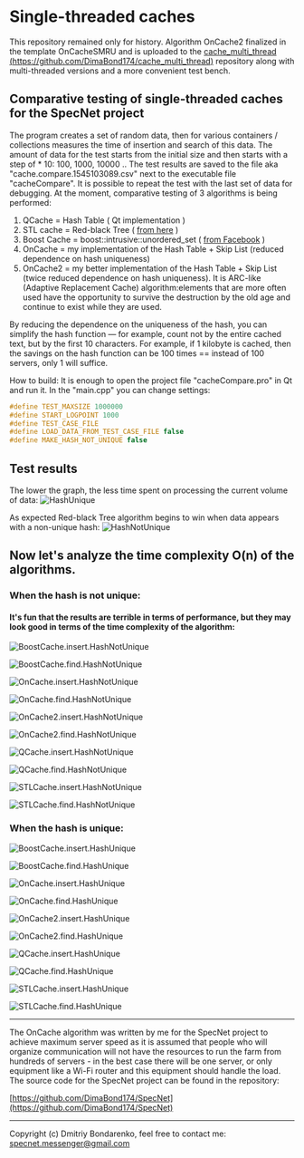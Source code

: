 # Single-threaded caches

This repository remained only for history. Algorithm OnCache2 finalized in the template OnCacheSMRU
and is uploaded to the [cache_multi_thread (https://github.com/DimaBond174/cache_multi_thread)](https://github.com/DimaBond174/cache_multi_thread) repository along with multi-threaded versions and a more convenient test bench.

## Comparative testing of single-threaded caches for the SpecNet project

The program creates a set of random data, then for various containers / collections measures the time of insertion and search of this data. The amount of data for the test starts from the initial size and then starts with a step of * 10: 100, 1000, 10000 .. The test results are saved to the file aka "cache.compare.1545103089.csv" next to the executable file "cacheCompare". It is possible to repeat the test with the last set of data for debugging.
At the moment, comparative testing of 3 algorithms is being performed:
1. QCache = Hash Table ( Qt implementation )
2. STL cache = Red-black Tree ( [from here](https://jaeyu.wordpress.com/2014/04/15/lru-cache-in-c/) )
3. Boost Cache = boost::intrusive::unordered_set ( [from Facebook](https://github.com/facebook/folly/blob/master/folly/container/EvictingCacheMap.h) )
4. OnCache = my implementation of the Hash Table + Skip List (reduced dependence on hash uniqueness)
5. OnCache2 = my better implementation of the Hash Table + Skip List (twice reduced dependence on hash uniqueness). It is ARC-like (Adaptive Replacement Cache) algorithm:elements that are more often used have the opportunity to survive the destruction by the old age and continue to exist while they are used.

By reducing the dependence on the uniqueness of the hash, you can simplify the hash function — for example, count not by the entire cached text, but by the first 10 characters. For example, if 1 kilobyte is cached, then the savings on the hash function can be 100 times == instead of 100 servers, only 1 will suffice.

How to build:
It is enough to open the project file "cacheCompare.pro" in Qt and run it.
In the "main.cpp" you can change settings:

```c++
#define TEST_MAXSIZE 1000000
#define START_LOGPOINT 1000
#define TEST_CASE_FILE
#define LOAD_DATA_FROM_TEST_CASE_FILE false
#define MAKE_HASH_NOT_UNIQUE false
```

## Test results
The lower the graph, the less time spent on processing the current volume of data:
![HashUnique](HashUnique.png)

As expected Red-black Tree algorithm begins to win when data appears with a non-unique hash:
![HashNotUnique](HashNotUnique.png)

## Now let's analyze the time complexity  O(n) of the algorithms.
### When the hash is not unique:

#### It's fun that the results are terrible in terms of performance, but they may look good in terms of the time complexity of the algorithm:

![BoostCache.insert.HashNotUnique](BoostCache.insert.HashNotUnique.png)

![BoostCache.find.HashNotUnique](BoostCache.find.HashNotUnique.png)

![OnCache.insert.HashNotUnique](OnCache.insert.HashNotUnique.png)

![OnCache.find.HashNotUnique](OnCache.find.HashNotUnique.png)

![OnCache2.insert.HashNotUnique](OnCache2.insert.HashNotUnique.png)

![OnCache2.find.HashNotUnique](OnCache2.find.HashNotUnique.png)

![QCache.insert.HashNotUnique](QCache.insert.HashNotUnique.png)

![QCache.find.HashNotUnique](QCache.find.HashNotUnique.png)

![STLCache.insert.HashNotUnique](STLCache.insert.HashNotUnique.png)

![STLCache.find.HashNotUnique](STLCache.find.HashNotUnique.png)

### When the hash is unique:

![BoostCache.insert.HashUnique](BoostCache.insert.HashUnique.png)

![BoostCache.find.HashUnique](BoostCache.find.HashUnique.png)

![OnCache.insert.HashUnique](OnCache.insert.HashUnique.png)

![OnCache.find.HashUnique](OnCache.find.HashUnique.png)

![OnCache2.insert.HashUnique](OnCache2.insert.HashUnique.png)

![OnCache2.find.HashUnique](OnCache2.find.HashUnique.png)

![QCache.insert.HashUnique](QCache.insert.HashUnique.png)

![QCache.find.HashUnique](QCache.find.HashUnique.png)

![STLCache.insert.HashUnique](STLCache.insert.HashUnique.png)

![STLCache.find.HashUnique](STLCache.find.HashUnique.png)


---

The OnCache algorithm was written by me for the SpecNet project to achieve maximum server speed as it is assumed that people who will organize communication will not have the resources to run the farm from hundreds of servers - in the best case there will be one server, or only equipment like a Wi-Fi router and this equipment should handle the load.
The source code for the SpecNet project can be found in the repository:

[https://github.com/DimaBond174/SpecNet](https://github.com/DimaBond174/SpecNet)

---
  Copyright (c) Dmitriy Bondarenko,
  feel free to contact me: specnet.messenger@gmail.com


